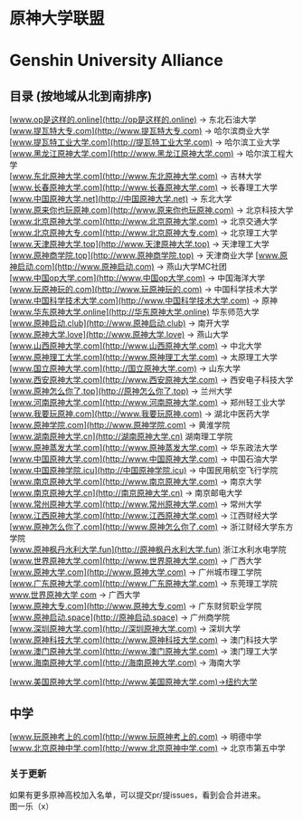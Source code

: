 # 原神大学联盟  
# Genshin University Alliance  
  
## 目录 (按地域从北到南排序)  
[www.op是这样的.online](http://op是这样的.online) → 东北石油大学  
[www.提瓦特大专.com](http://www.提瓦特大专.com) → 哈尔滨商业大学  
[www.提瓦特工业大学.com](http://提瓦特工业大学.com) → 哈尔滨工业大学  
[www.黑龙江原神大学.com](http://www.黑龙江原神大学.com) → 哈尔滨工程大学  
[www.东北原神大学.com](http://www.东北原神大学.com) → 吉林大学  
[www.长春原神大学.com](http://www.长春原神大学.com) → 长春理工大学  
[www.中国原神大学.net](http://中国原神大学.net) → 东北大学  
[www.原来你也玩原神.com](http://www.原来你也玩原神.com) → 北京科技大学  
[www.北京原神大学.com](http://www.北京原神大学.com) → 北京交通大学  
[www.北京原神大专.com](http://www.北京原神大专.com) → 北京理工大学  
[www.天津原神大学.top](http://www.天津原神大学.top) → 天津理工大学  
[www.原神商学院.top](http://www.原神商学院.top) → 天津商业大学
[www.原神启动.com](http://www.原神启动.com) → 燕山大学MC社团  
[www.中国op大学.com](http://www.中国op大学.com) → 中国海洋大学  
[www.玩原神玩的.com](http://www.玩原神玩的.com) → 中国科学技术大学  
[www.中国科学技术大学.com](http://www.中国科学技术大学.com) → 原神  
[www.华东原神大学.online](http://华东原神大学.online) 华东师范大学  
[www.原神启动.club](http://www.原神启动.club) → 南开大学  
[www.原神大学.love](http://www.原神大学.love) → 燕山大学  
[www.山西原神大学.com](http://www.山西原神大学.com) → 中北大学  
[www.原神理工大学.com](http://www.原神理工大学.com) → 太原理工大学  
[www.国立原神大学.com](http://国立原神大学.com) → 山东大学  
[www.西安原神大学.com](http://www.西安原神大学.com) → 西安电子科技大学  
[www.原神怎么你了.top](http://原神怎么你了.top) → 兰州大学  
[www.河南原神大学.com](http://www.河南原神大学.com) → 郑州轻工业大学  
[www.我要玩原神.com](http://www.我要玩原神.com) → 湖北中医药大学  
[www.原神学院.com](http://www.原神学院.com) → 黄淮学院  
[www.湖南原神大学.cn](http://湖南原神大学.cn) 湖南理工学院  
[www.原神蒸发大学.com](http://www.原神蒸发大学.com) → 华东政法大学  
[www.中国原神大学.com](http://www.中国原神大学.com) → 中国石油大学  
[www.中国原神学院.icu](http://中国原神学院.icu) → 中国民用航空飞行学院  
[www.南京原神大学.com](http://www.南京原神大学.com) → 南京大学  
[www.南京原神大学.cn](http://南京原神大学.cn) → 南京邮电大学  
[www.常州原神大学.com](http://www.常州原神大学.com) → 常州大学  
[www.江西原神大学.com](http://www.江西原神大学.com) → 江西财经大学  
[www.原神怎么你了.com](http://www.原神怎么你了.com) → 浙江财经大学东方学院  
[www.原神枫丹水利大学.fun](http://原神枫丹水利大学.fun) 浙江水利水电学院  
[www.世界原神大学.com](http://www.世界原神大学.com) → 广西大学  
[www.原神大学.com](http://www.原神大学.com) → 广州城市理工学院  
[www.广东原神大学.com](http://www.广东原神大学.com) → 东莞理工学院  
[www.世界原神大学 com](http://www.世界原神大学.com) → 广西大学  
[www.原神大专.com](http://www.原神大专.com) → 广东财贸职业学院  
[www.原神启动.space](http://原神启动.space) → 广州商学院  
[www.深圳原神大学.com](http://深圳原神大学.com) → 深圳大学  
[www.原神科技大学.com](http://www.原神科技大学.com) → 澳门科技大学  
[www.澳门原神大学.com](http://www.澳门原神大学.com) → 澳门理工大学  
[www.海南原神大学.com](http://海南原神大学.com) → 海南大学  
  
[www.美国原神大学.com](http://www.美国原神大学.com)→纽约大学  
## 中学  
[www.玩原神考上的.com](http://www.玩原神考上的.com) → 明德中学  
[www.北京原神中学.com](http://www.北京原神中学.com) → 北京市第五中学  
  
### 关于更新  
如果有更多原神高校加入名单，可以提交pr/提issues，看到会合并进来。  
图一乐（x）  











